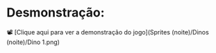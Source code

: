 # Desmonstração:
📽️ [Clique aqui para ver a demonstração do jogo](Sprites (noite)/Dinos (noite)/Dino 1.png)
